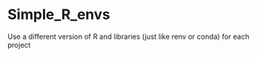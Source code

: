 # Simple_R_envs
Use a different version of R and libraries (just like renv or conda) for each project
